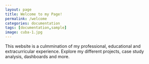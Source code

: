 ```yaml
---
layout: page
title: Welcome to my Page!
permalink: /welcome
categories: documentation
tags: [documentation,sample]
image: cuba-1.jpg
---
```

This website is a culmmination of my professional, educational and extracurricular experience. Explore my different projects, case study analysis, dashboards and more.


